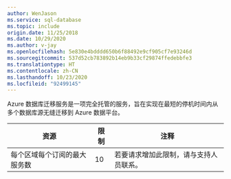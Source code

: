 ```yaml
---
author: WenJason
ms.service: sql-database
ms.topic: include
origin.date: 11/25/2018
ms.date: 10/29/2020
ms.author: v-jay
ms.openlocfilehash: 5e830e4bdddd650b6f88492e9cf905cf7e93246d
ms.sourcegitcommit: 537d52cb783892b14eb9b33cf29874ffedebbfe3
ms.translationtype: HT
ms.contentlocale: zh-CN
ms.lasthandoff: 10/23/2020
ms.locfileid: "92499145"
---
```

Azure 数据库迁移服务是一项完全托管的服务，旨在实现在最短的停机时间内从多个数据库源无缝迁移到 Azure 数据平台。

| **资源** | **限制** | **注释** |
| --- | --- | --- |
| 每个区域每个订阅的最大服务数 |10 | 若要请求增加此限制，请与支持人员联系。 |
